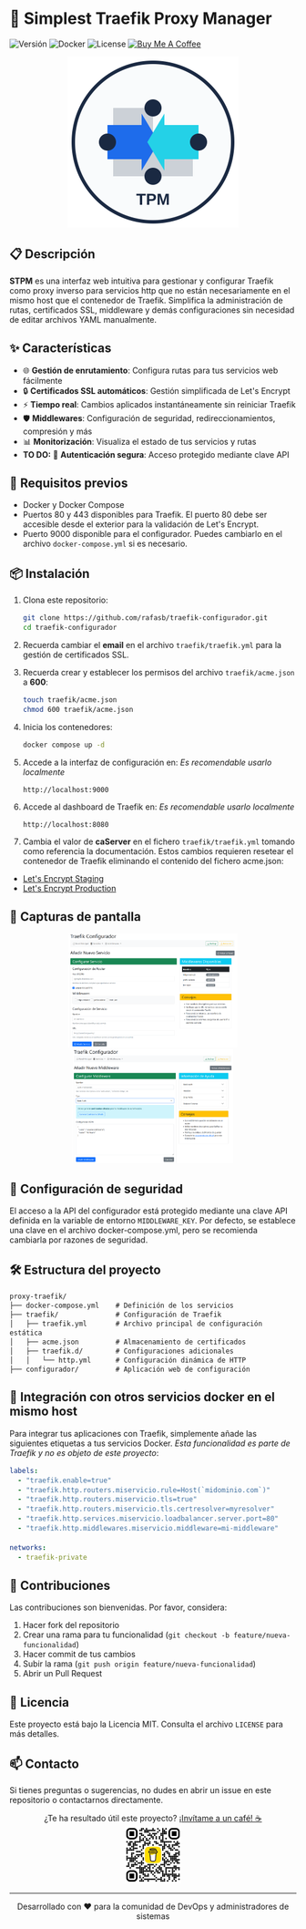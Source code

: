 # 🚀 Simplest Traefik Proxy Manager 

![Versión](https://img.shields.io/badge/versión-1.0.0-blue)
![Docker](https://img.shields.io/badge/docker-compatible-brightgreen)
![License](https://img.shields.io/badge/licencia-MIT-green)
[![Buy Me A Coffee](https://img.shields.io/badge/Buy%20Me%20A%20Coffee-support-yellow.svg)](https://buymeacoffee.com/rafasbvarix)

<p align="center">
  <img src="./images/logo_tpm.svg" alt="Traefik Logo" width="300"/>
</p>

## 📋 Descripción

**STPM** es una interfaz web intuitiva para gestionar y configurar Traefik como proxy inverso para servicios http que no están necesariamente en el mismo host que el contenedor de Traefik. Simplifica la administración de rutas, certificados SSL, middleware y demás configuraciones sin necesidad de editar archivos YAML manualmente.

## ✨ Características

- 🌐 **Gestión de enrutamiento**: Configura rutas para tus servicios web fácilmente
- 🔒 **Certificados SSL automáticos**: Gestión simplificada de Let's Encrypt
- ⚡ **Tiempo real**: Cambios aplicados instantáneamente sin reiniciar Traefik
- 🛡️ **Middlewares**: Configuración de seguridad, redireccionamientos, compresión y más
- 📊 **Monitorización**: Visualiza el estado de tus servicios y rutas
- **TO DO:** 🔑 **Autenticación segura**: Acceso protegido mediante clave API

## 🔧 Requisitos previos

- Docker y Docker Compose
- Puertos 80 y 443 disponibles para Traefik. El puerto 80 debe ser accesible desde el exterior para la validación de Let's Encrypt.
- Puerto 9000 disponible para el configurador. Puedes cambiarlo en el archivo `docker-compose.yml` si es necesario.

## 📦 Instalación

1. Clona este repositorio:
   ```bash
   git clone https://github.com/rafasb/traefik-configurador.git
   cd traefik-configurador
   ```

2. Recuerda cambiar el **email** en el archivo `traefik/traefik.yml` para la gestión de certificados SSL.

3. Recuerda crear y establecer los permisos del archivo `traefik/acme.json` a **600**:
   ```bash
   touch traefik/acme.json
   chmod 600 traefik/acme.json
   ```

4. Inicia los contenedores:
   ```bash
   docker compose up -d
   ```

5. Accede a la interfaz de configuración en: *Es recomendable usarlo localmente*
   ```
   http://localhost:9000
   ```

6. Accede al dashboard de Traefik en: *Es recomendable usarlo localmente*
   ```
   http://localhost:8080
   ```

7. Cambia el valor de **caServer** en el fichero `traefik/traefik.yml` tomando como referencia la documentación. Estos cambios requieren resetear el contenedor de Traefik eliminando el contenido del fichero acme.json:
  - [Let's Encrypt Staging](https://letsencrypt.org/docs/staging-environment/) 
  - [Let's Encrypt Production](https://letsencrypt.org/getting-started/)

## 📸 Capturas de pantalla

<p align="center">
  <img src="./images/ruta-servicio.png" alt="Añadir servicios" height="200"/>
  <img src="./images/middleware.png" alt="Añadir middleware" height="200"/>
</p>

## 🔐 Configuración de seguridad

El acceso a la API del configurador está protegido mediante una clave API definida en la variable de entorno `MIDDLEWARE_KEY`. Por defecto, se establece una clave en el archivo docker-compose.yml, pero se recomienda cambiarla por razones de seguridad.

## 🛠️ Estructura del proyecto

```
proxy-traefik/
├── docker-compose.yml    # Definición de los servicios
├── traefik/              # Configuración de Traefik
│   ├── traefik.yml       # Archivo principal de configuración estática
│   ├── acme.json         # Almacenamiento de certificados
│   ├── traefik.d/        # Configuraciones adicionales
│   │   └── http.yml      # Configuración dinámica de HTTP
├── configurador/         # Aplicación web de configuración
```

## 🔗 Integración con otros servicios docker **en el mismo host**

Para integrar tus aplicaciones con Traefik, simplemente añade las siguientes etiquetas a tus servicios Docker. 
*Esta funcionalidad es parte de Traefik y no es objeto de este proyecto*:

```yaml
labels:
  - "traefik.enable=true"
  - "traefik.http.routers.miservicio.rule=Host(`midominio.com`)"
  - "traefik.http.routers.miservicio.tls=true"
  - "traefik.http.routers.miservicio.tls.certresolver=myresolver"
  - "traefik.http.services.miservicio.loadbalancer.server.port=80"
  - "traefik.http.middlewares.miservicio.middleware=mi-middleware"
  
networks:
  - traefik-private
```

## 🤝 Contribuciones

Las contribuciones son bienvenidas. Por favor, considera:

1. Hacer fork del repositorio
2. Crear una rama para tu funcionalidad (`git checkout -b feature/nueva-funcionalidad`)
3. Hacer commit de tus cambios
4. Subir la rama (`git push origin feature/nueva-funcionalidad`)
5. Abrir un Pull Request

## 📄 Licencia

Este proyecto está bajo la Licencia MIT. Consulta el archivo `LICENSE` para más detalles.

## 📫 Contacto

Si tienes preguntas o sugerencias, no dudes en abrir un issue en este repositorio o contactarnos directamente.

<p align="center">
  ¿Te ha resultado útil este proyecto? <a href="https://buymeacoffee.com/rafasbvarix">¡Invítame a un café! ☕</a><br>
  <a href="https://buymeacoffee.com/rafasbvarix">
    <img src="./images/buyMeACoffe.png" alt="Buy Me A Coffee QR" width="100"/>
  </a>
</p>

---

<p align="center">
  Desarrollado con ❤️ para la comunidad de DevOps y administradores de sistemas
</p>

